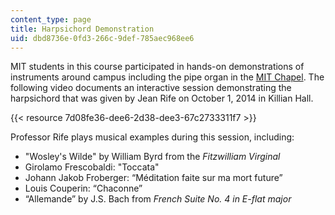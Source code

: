 ```yaml
---
content_type: page
title: Harpsichord Demonstration
uid: dbd8736e-0fd3-266c-9def-785aec968ee6
---
```


MIT students in this course participated in hands-on demonstrations of instruments around campus including the pipe organ in the [MIT Chapel](https://studentlife.mit.edu/cac/event-services-spaces/event-spaces/mit-chapel). The following video documents an interactive session demonstrating the harpsichord that was given by Jean Rife on October 1, 2014 in Killian Hall.

{{< resource 7d08fe36-dee6-2d38-dee3-67c2733311f7 >}}

Professor Rife plays musical examples during this session, including:

*   "Wosley's Wilde" by William Byrd from the _Fitzwilliam Virginal_
*   Girolamo Frescobaldi: "Toccata"
*   Johann Jakob Froberger: “Méditation faite sur ma mort future”
*   Louis Couperin: “Chaconne”
*   “Allemande” by J.S. Bach from _French Suite No. 4 in E-flat major_